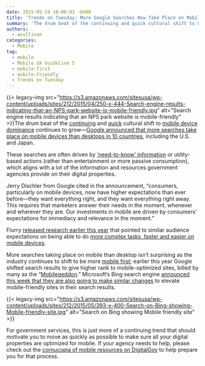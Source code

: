 ```yaml
---
date: 2015-05-19 10:00:03 -0400
title: 'Trends on Tuesday: More Google Searches Now Take Place on Mobile Devices than Desktops'
summary: 'The drum beat of the continuing and quick cultural shift to mobile device dominance continues to grow&mdash;Google announced that more searches take place on mobile devices than desktops in 10 countries, including the U.S. and Japan. These searches are often driven'
authors:
  - wsullivan
categories:
  - Mobile
tag:
  - mobile
  - Mobile UX Guideline 5
  - mobile-first
  - mobile-friendly
  - Trends on Tuesday
---
```


{{< legacy-img src="https://s3.amazonaws.com/sitesusa/wp-content/uploads/sites/212/2015/04/250-x-444-Search-engine-results-indicating-that-an-NPS-park-website-is-mobile-friendly.jpg" alt="Search engine results indicating that an NPS park website is mobile-friendly" >}}The drum beat of the [continuing](https://www.WHATEVER/2014/12/02/trends-on-tuesday-americas-new-first-screen/) and [quick](https://www.WHATEVER/2015/01/27/trends-on-tuesday-mobile-marketing-on-the-rise/) cultural shift to [mobile device dominance](https://www.WHATEVER/2015/03/31/trends-on-tuesday-smartphone-market-growth-makes-mobile-friendly-a-must/ "Trends on Tuesday: Smartphone Market Growth Makes Mobile-Friendly a Must") continues to grow—[Google announced that more searches take place on mobile devices than desktops in 10 countries](http://adwords.blogspot.com/2015/05/building-for-next-moment.html), including the U.S. and Japan.

These searches are often driven by [‘need-to-know’ information](https://www.WHATEVER/2015/04/07/trends-on-tuesday-40-of-americans-use-smartphones-to-find-government-information/) or utility-based actions (rather than entertainment or more passive consumption), which aligns with a lot of the information and resources government agencies provide on their digital properties.

Jerry Dischler from Google cited in the announcement, “consumers, particularly on mobile devices, now have higher expectations than ever before—they want everything right, and they want everything right away. This requires that marketers answer their needs in the moment, whenever and wherever they are. Our investments in mobile are driven by consumers’ expectations for immediacy and relevance in the moment.”

Flurry [released research earlier this year](https://www.WHATEVER/2015/03/10/trends-on-tuesday-more-time-consuming-complex-tasks-on-mobile-platforms/) that pointed to similar audience expectations on being able to do [more complex tasks, faster and easier on mobile devices](https://www.WHATEVER/2015/03/10/trends-on-tuesday-more-time-consuming-complex-tasks-on-mobile-platforms/ "Trends on Tuesday: More Time-Consuming, Complex Tasks on Mobile Platforms").

More searches taking place on mobile than desktop isn’t surprising as the industry continues to shift to be more [mobile first](https://www.WHATEVER/tag/mobile-first/); earlier this year Google shifted search results to give higher rank to mobile-optimized sites, billed by many as the “[Mobilegeddon](https://www.WHATEVER/2015/04/15/mobilegeddon-government-edition/).” Microsoft’s Bing search engine [announced this week that they are also going to make similar changes](http://blogs.bing.com/webmaster/2015/05/14/our-approach-to-mobile-friendly-search/) to elevate mobile-friendly sites in their search results.

{{< legacy-img src="https://s3.amazonaws.com/sitesusa/wp-content/uploads/sites/212/2015/05/393-x-400-Search-on-Bing-showing-Mobile-friendly-site.jpg" alt="Search on Bing showing Mobile friendly site" >}}

For government services, this is just more of a continuing trend that should motivate you to move as quickly as possible to make sure all your digital properties are optimized for mobile. If your agency needs to help, please check out the [cornucopia of mobile resources on DigitalGov](https://www.WHATEVER/category/mobile/) to help prepare you for that process.